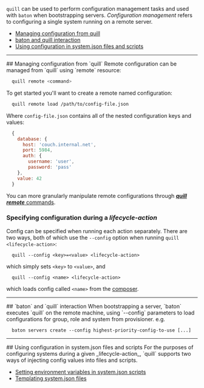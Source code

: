 `quill` can be used to perform configuration management tasks and used with `baton` when bootstrapping servers. _Configuration management_ refers to configuring a single system running on a remote server.

* [Managing configuration from quill](#managing)
* [baton and quill interaction](#baton-quill)
* [Using configuration in system.json files and scripts](#scripts-files)

<hr>
<a name="managing"></a>
## Managing configuration from `quill`
Remote configuration can be managed from `quill` using `remote` resource:

``` bash
  quill remote <command>
```

To get started you'll want to create a remote named configuration:

``` bash
  quill remote load /path/to/config-file.json
```

Where `config-file.json` contains all of the nested configuration keys and values:

``` js
  {
    database: {
      host: 'couch.internal.net',
      port: 5984,
      auth: {
        username: 'user',
        password: 'pass'
    },
    value: 42
  }
```

You can more granularly manipulate remote configurations through [**_quill remote_** commands](/quill/resources/remote).

### Specifying configuration during a _lifecycle-action_
Config can be specified when running each action separately. There are two ways, both of which use the `--config` option when running `quill <lifecycle-action>`:

```
  quill --config <key>=<value> <lifecycle-action>
```

which simply sets `<key>` to `<value>`, and

```
  quill --config <name> <lifecycle-action>
```

which loads config called `<name>` from the [composer](/conservatory/composer).

<hr>
<a name="baton-quill"></a>
## `baton` and `quill` interaction
When bootstrapping a server, `baton` executes `quill` on the remote machine, using `--config` parameters to load configurations for group, role and system from provisioner. e.g.

```
  baton servers create --config highest-priority-config-to-use [...]
```

<hr>
<a name="scripts-files"></a>
## Using configuration in system.json files and scripts
For the purposes of configuring systems during a given _lifecycle-action_, `quill` supports two ways of injecting config values into files and scripts.

* [Setting environment variables in system.json scripts](/system-json/configuration#scripts)
* [Templating system.json files](/system-json/configuration#files)

[meta:title]: <> (Working with configuration)

